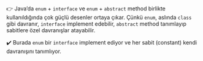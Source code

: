 👉 Java’da `enum` + `interface` ve `enum` + `abstract` method birlikte kullanıldığında çok güçlü desenler ortaya çıkar. Çünkü `enum`, aslında `class` gibi davranır, `interface` implement edebilir, `abstract` method tanımlayıp sabitlere özel davranışlar atayabilir.

✔️ Burada `enum` bir `interface` implement ediyor ve her sabit (constant) kendi davranışını tanımlıyor.